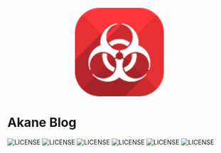 <p align=center>
  <a href="#">
    <img src="./doc/favicon.png" alt="Akane Blog" style="width:200px;height:200px">
  </a>
</p>

# Akane Blog

![LICENSE](https://img.shields.io/badge/License-MIT-blue.svg)
![LICENSE](https://img.shields.io/badge/JDK-1.8%2B-brightgreen)
![LICENSE](https://img.shields.io/badge/SpringBoot-2.1.3.RELEASE-brightgreen)
![LICENSE](https://img.shields.io/badge/Redis-2.1.3.RELEASE-red)
![LICENSE](https://img.shields.io/badge/Druid-1.1.10-yellow) 
![LICENSE](https://img.shields.io/badge/Swagger2-2.8.0-brightgreen)
